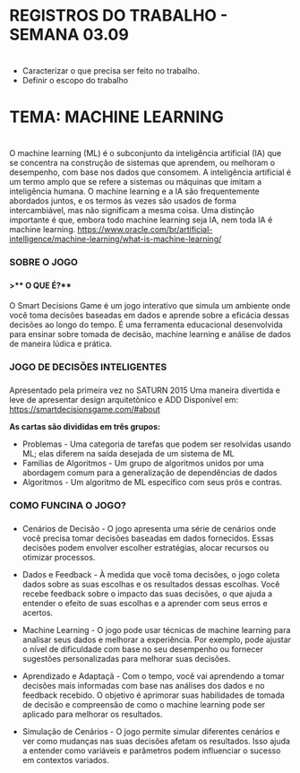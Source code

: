 # REGISTROS DO TRABALHO -  SEMANA 03.09 <h1>

- Caracterizar o que precisa ser feito no trabalho. 
- Definir o escopo do trabalho 

# TEMA: MACHINE LEARNING <h1>

O machine learning (ML) é o subconjunto da inteligência artificial (IA) que se concentra na construção de sistemas que aprendem, ou melhoram o desempenho, com base nos dados que consomem. 
A inteligência artificial é um termo amplo que se refere a sistemas ou máquinas que imitam a inteligência humana. O machine learning e a IA são frequentemente abordados juntos, e os termos às vezes são usados de forma intercambiável, mas não significam a mesma coisa.
Uma distinção importante é que, embora todo machine learning seja IA, nem toda IA é machine learning.
<https://www.oracle.com/br/artificial-intelligence/machine-learning/what-is-machine-learning/>

### SOBRE O JOGO <h3>
#### >** O QUE É?** <h4>
O Smart Decisions Game é um jogo interativo que simula um ambiente onde você toma decisões baseadas em dados e aprende sobre a eficácia dessas decisões ao longo do tempo.
É uma ferramenta educacional desenvolvida para ensinar sobre tomada de decisão, machine learning e análise de dados de maneira lúdica e prática.

### JOGO DE DECISÕES INTELIGENTES <h3>

Apresentado pela primeira vez no SATURN 2015
Uma maneira divertida e leve de apresentar design
arquitetônico e ADD
Disponível em: <https://smartdecisionsgame.com/#about>

**As cartas são divididas em três grupos:**

* Problemas - Uma categoria de tarefas que podem ser resolvidas
usando ML; elas diferem na saída desejada de um sistema de
ML
* Famílias de Algoritmos - Um grupo de algoritmos unidos por uma
abordagem comum para a generalização de dependências de
dados
* Algoritmos - Um algoritmo de ML específico com
seus prós e contras.

### COMO FUNCINA O JOGO? <h3>
* Cenários de Decisão - O jogo apresenta uma série de cenários onde você precisa tomar decisões baseadas em dados fornecidos. 
Essas decisões podem envolver escolher estratégias, alocar recursos ou otimizar processos.

* Dados e Feedback - À medida que você toma decisões, o jogo coleta dados sobre as suas escolhas e os resultados dessas escolhas. 
Você recebe feedback sobre o impacto das suas decisões, o que ajuda a entender o efeito de suas escolhas e a aprender com seus erros e acertos.

* Machine Learning - O jogo pode usar técnicas de machine learning para analisar seus dados e melhorar a experiência. 
Por exemplo, pode ajustar o nível de dificuldade com base no seu desempenho ou fornecer sugestões personalizadas para melhorar suas decisões.

* Aprendizado e Adaptaçã - Com o tempo, você vai aprendendo a tomar decisões mais informadas com base nas análises dos dados e no feedback recebido.
O objetivo é aprimorar suas habilidades de tomada de decisão e compreensão de como o machine learning pode ser aplicado para melhorar os resultados.

* Simulação de Cenários - O jogo permite simular diferentes cenários e ver como mudanças nas suas decisões afetam os resultados. 
Isso ajuda a entender como variáveis e parâmetros podem influenciar o sucesso em contextos variados.

